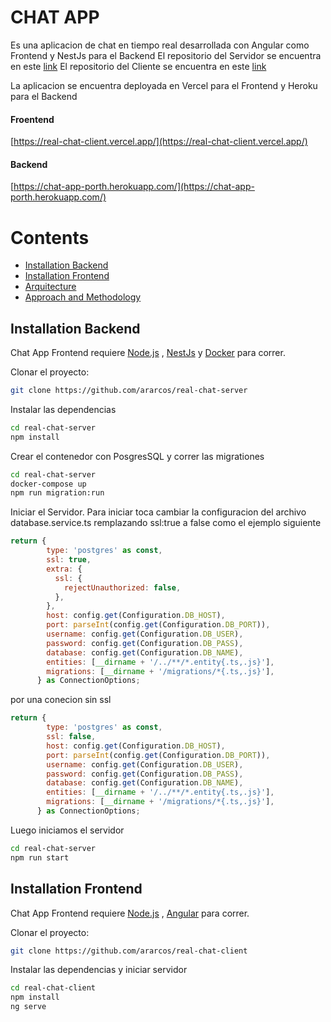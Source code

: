# CHAT APP

Es una aplicacion de chat en tiempo real desarrollada con Angular como Frontend y NestJs para el Backend
El repositorio del Servidor se encuentra en este [link](https://github.com/ararcos/real-chat-server)
El repositorio del Cliente se encuentra en este [link](https://github.com/ararcos/real-chat-client)

La aplicacion se encuentra deployada en Vercel para el Frontend y Heroku para el Backend

#### Froentend
[https://real-chat-client.vercel.app/](https://real-chat-client.vercel.app/)

#### Backend
[https://chat-app-porth.herokuapp.com/](https://chat-app-porth.herokuapp.com/)

Contents
========
 * [Installation Backend](#installation-backend)
 * [Installation Frontend](#installation-frontend)
 * [Arquitecture](#arquitecture)
 * [Approach and Methodology](#approach-and-methodology)

## Installation Backend

Chat App Frontend requiere [Node.js](https://nodejs.org/) , [NestJs](https://nestjs.com/) y [Docker](https://www.docker.com/) para correr.

Clonar el proyecto:
```sh
git clone https://github.com/ararcos/real-chat-server
```

Instalar las dependencias 
```sh
cd real-chat-server
npm install
```
Crear el contenedor con PosgresSQL y correr las migrationes
```sh
cd real-chat-server
docker-compose up
npm run migration:run
```
Iniciar el Servidor.
Para iniciar toca cambiar la configuracion del archivo database.service.ts remplazando ssl:true a false como el ejemplo siguiente
```javascript
return {
        type: 'postgres' as const,
        ssl: true,
        extra: {
          ssl: {
            rejectUnauthorized: false,
          },
        },
        host: config.get(Configuration.DB_HOST),
        port: parseInt(config.get(Configuration.DB_PORT)),
        username: config.get(Configuration.DB_USER),
        password: config.get(Configuration.DB_PASS),
        database: config.get(Configuration.DB_NAME),
        entities: [__dirname + '/../**/*.entity{.ts,.js}'],
        migrations: [__dirname + '/migrations/*{.ts,.js}'],
      } as ConnectionOptions;
```
por una conecion sin ssl
```javascript
return {
        type: 'postgres' as const,
        ssl: false,
        host: config.get(Configuration.DB_HOST),
        port: parseInt(config.get(Configuration.DB_PORT)),
        username: config.get(Configuration.DB_USER),
        password: config.get(Configuration.DB_PASS),
        database: config.get(Configuration.DB_NAME),
        entities: [__dirname + '/../**/*.entity{.ts,.js}'],
        migrations: [__dirname + '/migrations/*{.ts,.js}'],
      } as ConnectionOptions;
```
Luego iniciamos el servidor
```sh
cd real-chat-server
npm run start
```

## Installation Frontend
Chat App Frontend requiere [Node.js](https://nodejs.org/) , [Angular](https://angular.io/)  para correr.

Clonar el proyecto:
```sh
git clone https://github.com/ararcos/real-chat-client
```

Instalar las dependencias y iniciar servidor
```sh
cd real-chat-client
npm install
ng serve
```

